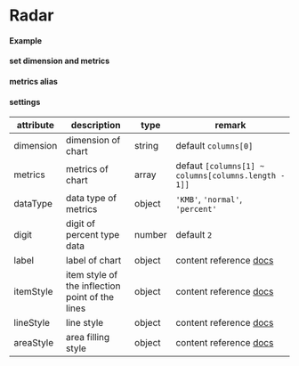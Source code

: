 # Radar

#### Example

<vuep template="#simple-radar"></vuep>

<script v-pre type="text/x-template" id="simple-radar">
<template>
  <ve-radar :data="chartData"></ve-radar>
</template>

<script>
  export default {
    data () {
      return {
        chartData: {
          columns: ['date', 'cost', 'profit', 'growthRate', 'people'],
          rows: [
            { 'date': '01/01', 'cost': 1523, 'profit': 1523, 'growthRate': 0.12, 'people': 100 },
            { 'date': '01/02', 'cost': 1223, 'profit': 1523, 'growthRate': 0.345, 'people': 100 },
            { 'date': '01/03', 'cost': 2123, 'profit': 1523, 'growthRate': 0.7, 'people': 100 },
            { 'date': '01/04', 'cost': 4123, 'profit': 1523, 'growthRate': 0.31, 'people': 100 },
            { 'date': '01/05', 'cost': 3123, 'profit': 1523, 'growthRate': 0.12, 'people': 100 },
            { 'date': '01/06', 'cost': 7123, 'profit': 1523, 'growthRate': 0.65, 'people': 100 }
          ]
        }
      }
    }
  }
</script>
</script>

#### set dimension and metrics

<vuep template="#set-metrics-dimension"></vuep>

<script v-pre type="text/x-template" id="set-metrics-dimension">
<template>
  <ve-radar :data="chartData" :settings="chartSettings"></ve-radar>
</template>

<script>
  export default {
    data () {
      this.chartSettings = {
        dimension: ['date'],
        metrics: ['cost', 'profit', 'growthRate'],
        dataType: { 'growthRate': 'percent' }
      }
      return {
        chartData: {
          columns: ['date', 'cost', 'profit', 'growthRate', 'people'],
          rows: [
            { 'date': '01/01', 'cost': 1523, 'profit': 1523, 'growthRate': 0.12, 'people': 100 },
            { 'date': '01/02', 'cost': 1223, 'profit': 1523, 'growthRate': 0.345, 'people': 100 },
            { 'date': '01/03', 'cost': 2123, 'profit': 1523, 'growthRate': 0.7, 'people': 100 },
            { 'date': '01/04', 'cost': 4123, 'profit': 1523, 'growthRate': 0.31, 'people': 100 },
            { 'date': '01/05', 'cost': 3123, 'profit': 1523, 'growthRate': 0.12, 'people': 100 },
            { 'date': '01/06', 'cost': 7123, 'profit': 1523, 'growthRate': 0.65, 'people': 100 }
          ]
        }
      }
    }
  }
</script>
</script>

#### metrics alias

<vuep template="#change-metrics-name"></vuep>

<script v-pre type="text/x-template" id="change-metrics-name">
<template>
  <ve-radar :data="chartData" :settings="chartSettings"></ve-radar>
</template>

<script>
  export default {
    data () {
      this.chartSettings = {
        labelMap: {
          'date': 'date',
          'cost': 'sales-1',
          'profit': 'sales-2',
          'growthRate': 'percent',
          'people': 'other'
        }
      }
      return {
        chartData: {
          columns: ['date', 'cost', 'profit', 'growthRate', 'people'],
          rows: [
            { 'date': '01/01', 'cost': 1523, 'profit': 1523, 'growthRate': 0.12, 'people': 100 },
            { 'date': '01/02', 'cost': 1223, 'profit': 1523, 'growthRate': 0.345, 'people': 100 },
            { 'date': '01/03', 'cost': 2123, 'profit': 1523, 'growthRate': 0.7, 'people': 100 },
            { 'date': '01/04', 'cost': 4123, 'profit': 1523, 'growthRate': 0.31, 'people': 100 },
            { 'date': '01/05', 'cost': 3123, 'profit': 1523, 'growthRate': 0.12, 'people': 100 },
            { 'date': '01/06', 'cost': 7123, 'profit': 1523, 'growthRate': 0.65, 'people': 100 }
          ]
        }
      }
    }
  }
</script>
</script>

#### settings

| attribute | description | type | remark |
| --- | --- | --- | --- |
| dimension | dimension of chart | string | default `columns[0]` |
| metrics | metrics of chart | array | defaut `[columns[1] ~ columns[columns.length - 1]]` |
| dataType | data type of metrics | object | `'KMB'`, `'normal'`, `'percent'` |
| digit | digit of percent type data | number | default `2` |
| label | label of chart | object | content reference [docs](http://ecomfe.github.io/echarts-doc/public/en/option.html#series-radar.label) |
| itemStyle | item style of the inflection point of the lines | object | content reference [docs](http://ecomfe.github.io/echarts-doc/public/en/option.html#series-radar.itemStyle) |
| lineStyle | line style | object | content reference [docs](http://ecomfe.github.io/echarts-doc/public/en/option.html#series-radar.lineStyle) |
| areaStyle | area filling style | object | content reference [docs](http://ecomfe.github.io/echarts-doc/public/en/option.html#series-radar.areaStyle)  |
